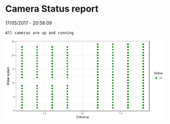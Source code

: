 Camera Status report
================
17/05/2017 - 20:58:09

    All cameras are up and running

![](camreport_files/figure-markdown_github/unnamed-chunk-2-1.png)
